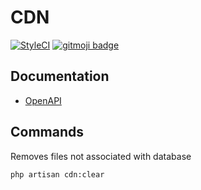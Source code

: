 # CDN

[![StyleCI](https://github.styleci.io/repos/202558567/shield?branch=master)](https://github.styleci.io/repos/202558567)
[![gitmoji badge](https://img.shields.io/badge/gitmoji-%20😜%20😍-FFDD67.svg?style=flat-square)](https://github.com/carloscuesta/gitmoji)

## Documentation

- [OpenAPI](https://bump.sh/doc/cdn)

## Commands

Removes files not associated with database
```
php artisan cdn:clear
```